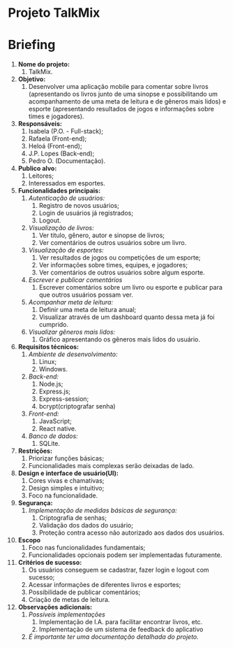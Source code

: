 # Projeto TalkMix

# Briefing

1. **Nome do projeto:**
   1. TalkMix.
2. **Objetivo:**
   1. Desenvolver uma aplicação mobile para comentar sobre livros (apresentando os livros junto de uma sinopse e possibilitando um acompanhamento de uma meta de leitura e de gêneros mais lidos) e esporte (apresentando resultados de jogos e informações sobre times e jogadores).
3. **Responsáveis:**
   1. Isabela (P.O. - Full-stack);
   2. Rafaela (Front-end);
   3. Heloá (Front-end);
   4. J.P. Lopes (Back-end);
   5. Pedro O. (Documentação).
4. **Publico alvo:**
   1. Leitores;
   2. Interessados em esportes.
5. **Funcionalidades principais:**
   1. _Autenticação de usuários:_
      1. Registro de novos usuários;
      2. Login de usuários já registrados;
      3. Logout.
   2. _Visualização de livros:_
      1. Ver titulo, gênero, autor e sinopse de livros;
      2. Ver comentários de outros usuários sobre um livro.
   3. _Visualização de esportes:_
      1. Ver resultados de jogos ou competições de um esporte;
      2. Ver informações sobre times, equipes, e jogadores;
      3. Ver comentários de outros usuários sobre algum esporte.
   4. _Escrever e publicar comentários_
      1. Escrever comentários sobre um livro ou esporte e publicar para que outros usuários possam ver.
   5. _Acompanhar meta de leitura:_
      1. Definir uma meta de leitura anual;
      2. Visualizar através de um dashboard quanto dessa meta já foi cumprido.
   6. _Visualizar gêneros mais lidos:_
      1. Gráfico apresentando os gêneros mais lidos do usuário.
6. **Requisitos técnicos:**
   1. _Ambiente de desenvolvimento:_
      1. Linux;
      2. Windows.
   2. _Back-end:_
      1. Node.js;
      2. Express.js;
      3. Express-session;
      4. bcrypt(criptografar senha)
   3. _Front-end:_
      1. JavaScript;
      2. React native.
   4. _Banco de dados:_
      1. SQLite.
7. **Restrições:**
   1. Priorizar funções básicas;
   2. Funcionalidades mais complexas serão deixadas de lado.
8. **Design e interface de usuário(UI):**
   1. Cores vivas e chamativas;
   2. Design simples e intuitivo;
   3. Foco na funcionalidade.
9. **Segurança:**
   1. _Implementação de medidas básicas de segurança:_
      1. Criptografia de senhas;
      2. Validação dos dados do usuário;
      3. Proteção contra acesso não autorizado aos dados dos usuários.
10. **Escopo**
    1. Foco nas funcionalidades fundamentais;
    2. Funcionalidades opcionais podem ser implementadas futuramente.
11. **Critérios de sucesso:**
    1. Os usuários conseguem se cadastrar, fazer login e logout com sucesso;
    2. Acessar informações de diferentes livros e esportes;
    3. Possibilidade de publicar comentários;
    4. Criação de metas de leitura.
12. **Observações adicionais:**
    1. _Possíveis implementações_
       1. Implementação de I.A. para facilitar encontrar livros, etc.
       2. Implementação de um sistema de feedback do aplicativo
    2. _É importante ter uma documentação detalhada do projeto._
